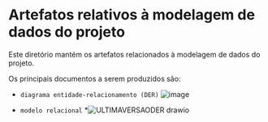 # Artefatos relativos à modelagem de dados do projeto

Este diretório mantém os artefatos relacionados à modelagem de dados do projeto. 

Os principais documentos a serem produzidos são:


* `diagrama entidade-relacionamento (DER)`
![image](https://github.com/user-attachments/assets/14d0c7cb-5829-437e-abc4-bf6d1c1e827d)

* `modelo relacional`
 *![ULTIMAVERSAODER drawio](https://github.com/user-attachments/assets/84166b1d-ba3d-4876-abad-22661bc5531a)

